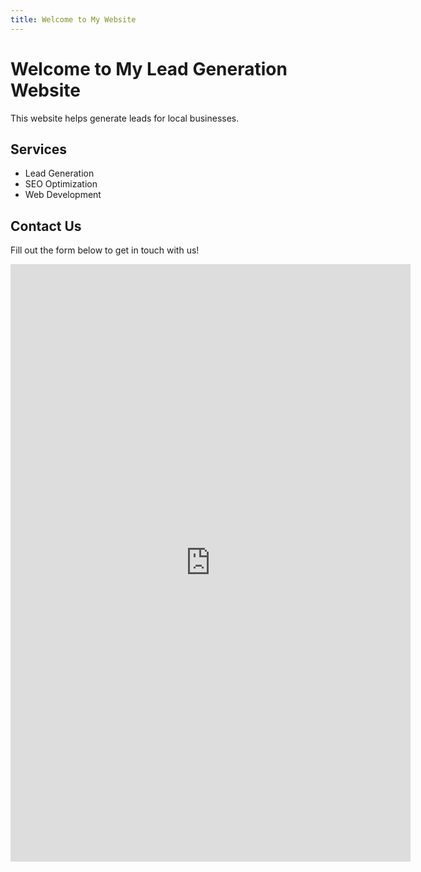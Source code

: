 ```yaml
---
title: Welcome to My Website
---
```

# Welcome to My Lead Generation Website

This website helps generate leads for local businesses. 

## Services
- Lead Generation
- SEO Optimization
- Web Development

## Contact Us
Fill out the form below to get in touch with us!

<iframe src="https://docs.google.com/forms/d/e/1FAIpQLSeVEqpiBLv6hTtPHNruzeEarlyofaAG7pKZMp8dLYf54uF-wQ/viewform?embedded=true" width="640" height="956" frameborder="0" marginheight="0" marginwidth="0">Loading…</iframe>

<!--Start of Tawk.to Script-->
<script type="text/javascript">
var Tawk_API=Tawk_API||{}, Tawk_LoadStart=new Date();
(function(){
var s1=document.createElement("script"),s0=document.getElementsByTagName("script")[0];
s1.async=true;
s1.src='https://embed.tawk.to/66482f4e981b6c56477202a4/1hu4vhiqu';
s1.charset='UTF-8';
s1.setAttribute('crossorigin','*');
s0.parentNode.insertBefore(s1,s0);
})();
</script>
<!--End of Tawk.to Script-->
